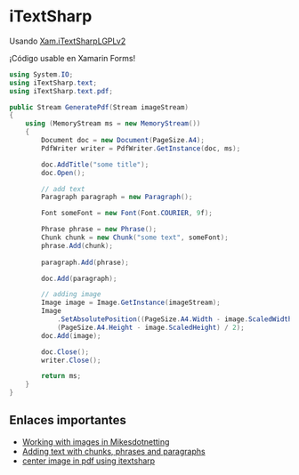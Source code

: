 # iTextSharp

Usando [Xam.iTextSharpLGPLv2](https://github.com/Sim-github/Xam.iTextSharpLGPLv2)

¡Código usable en Xamarin Forms!

```cs
using System.IO;
using iTextSharp.text;
using iTextSharp.text.pdf;

public Stream GeneratePdf(Stream imageStream)
{
    using (MemoryStream ms = new MemoryStream())
    {
        Document doc = new Document(PageSize.A4);
        PdfWriter writer = PdfWriter.GetInstance(doc, ms);

        doc.AddTitle("some title");
        doc.Open();

        // add text
        Paragraph paragraph = new Paragraph();

        Font someFont = new Font(Font.COURIER, 9f);

        Phrase phrase = new Phrase();
        Chunk chunk = new Chunk("some text", someFont);
        phrase.Add(chunk);
         
        paragraph.Add(phrase);

        doc.Add(paragraph);

        // adding image
        Image image = Image.GetInstance(imageStream);
        Image
            .SetAbsolutePosition((PageSize.A4.Width - image.ScaledWidth) / 2,
            (PageSize.A4.Height - image.ScaledHeight) / 2);
        doc.Add(image);

        doc.Close();
        writer.Close();

        return ms;
    }
}
```

## Enlaces importantes

* [Working with images in Mikesdotnetting](https://www.mikesdotnetting.com/article/87/itextsharp-working-with-images)
* [Adding text with chunks, phrases and paragraphs](https://www.mikesdotnetting.com/article/82/itextsharp-adding-text-with-chunks-phrases-and-paragraphs)
* [center image in pdf using itextsharp](https://stackoverflow.com/a/39161476)